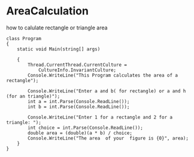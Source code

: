 # AreaCalculation
how to calulate rectangle or triangle area

    class Program
    {
        static void Main(string[] args)

        {
            Thread.CurrentThread.CurrentCulture =
                CultureInfo.InvariantCulture;
            Console.WriteLine("This Program calculates the area of a rectangle");

            Console.WriteLine("Enter a and b( for rectangle) or a and h  (for an triangle)");
            int a = int.Parse(Console.ReadLine());
            int b = int.Parse(Console.ReadLine());

            Console.WriteLine("Enter 1 for a rectangle and 2 for a triangle: ");
            int choice = int.Parse(Console.ReadLine());
            double area = (double)(a * b) / choice;
            Console.WriteLine("The area  of your  figure is {0}", area);
        }
    }


